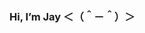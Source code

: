 ### Hi, I’m **Jay** ＜（＾－＾）＞

<!---
JayJLP/JayJLP is a ✨ special ✨ repository because its `README.md` (this file) appears on your GitHub profile.
You can click the Preview link to take a look at your changes.
--->
